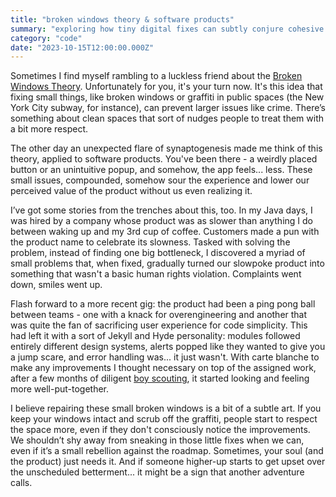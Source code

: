 ```yaml
---
title: "broken windows theory & software products"
summary: "exploring how tiny digital fixes can subtly conjure cohesive UX magic"
category: "code"
date: "2023-10-15T12:00:00.000Z"
---
```


Sometimes I find myself rambling to a luckless friend about the [Broken Windows Theory](https://en.wikipedia.org/wiki/Broken_windows_theory). Unfortunately for you, it's your turn now. It's this idea that fixing small things, like broken windows or graffiti in public spaces (the New York City subway, for instance), can prevent larger issues like crime. There’s something about clean spaces that sort of nudges people to treat them with a bit more respect.

The other day an unexpected flare of synaptogenesis made me think of this theory, applied to software products. You've been there - a weirdly placed button or an unintuitive popup, and somehow, the app feels... less. These small issues, compounded, somehow sour the experience and lower our perceived value of the product without us even realizing it.

I’ve got some stories from the trenches about this, too. In my Java days, I was hired by a company whose product was as slower than anything I do between waking up and my 3rd cup of coffee. Customers made a pun with the product name to celebrate its slowness. Tasked with solving the problem, instead of finding one big bottleneck, I discovered a myriad of small problems that, when fixed, gradually turned our slowpoke product into something that wasn't a basic human rights violation. Complaints went down, smiles went up.

Flash forward to a more recent gig: the product had been a ping pong ball between teams - one with a knack for overengineering and another that was quite the fan of sacrificing user experience for code simplicity. This had left it with a sort of Jekyll and Hyde personality: modules followed entirely different design systems, alerts popped like they wanted to give you a jump scare, and error handling was... it just wasn't. With carte blanche to make any improvements I thought necessary on top of the assigned work, after a few months of diligent [boy scouting](https://www.oreilly.com/library/view/97-things-every/9780596809515/ch08.html), it started looking and feeling more well-put-together.

I believe repairing these small broken windows is a bit of a subtle art. If you keep your windows intact and scrub off the graffiti, people start to respect the space more, even if they don't consciously notice the improvements. We shouldn’t shy away from sneaking in those little fixes when we can, even if it’s a small rebellion against the roadmap. Sometimes, your soul (and the product) just needs it. And if someone higher-up starts to get upset over the unscheduled betterment... it might be a sign that another adventure calls.